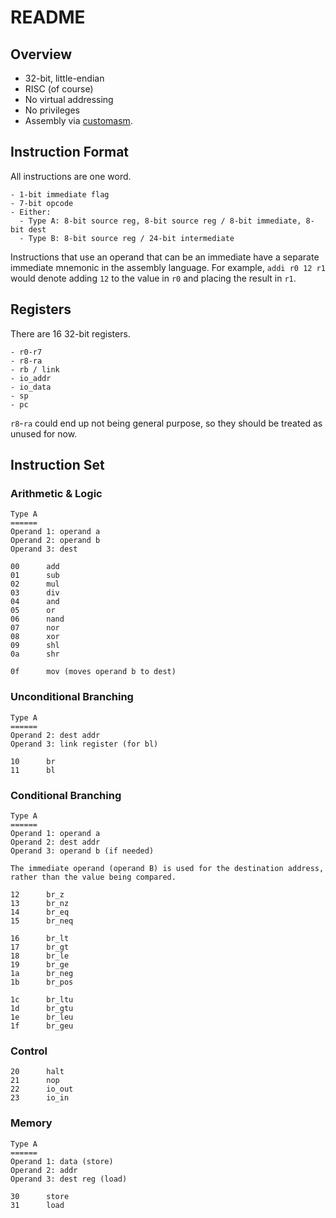 # README

## Overview

- 32-bit, little-endian
- RISC (of course)
- No virtual addressing
- No privileges
- Assembly via [customasm](https://github.com/hlorenzi/customasm/).

## Instruction Format

All instructions are one word.

    - 1-bit immediate flag
    - 7-bit opcode
    - Either:
      - Type A: 8-bit source reg, 8-bit source reg / 8-bit immediate, 8-bit dest
      - Type B: 8-bit source reg / 24-bit intermediate

Instructions that use an operand that can be an immediate have a separate immediate mnemonic in the assembly language. For example, `addi r0 12 r1` would denote adding `12` to the value in `r0` and placing the result in `r1`.

## Registers

There are 16 32-bit registers.

    - r0-r7
    - r8-ra
    - rb / link
    - io_addr
    - io_data
    - sp
    - pc

`r8`-`ra` could end up not being general purpose, so they should be treated as unused for now.

## Instruction Set

### Arithmetic & Logic

    Type A
    ======
    Operand 1: operand a
    Operand 2: operand b
    Operand 3: dest

    00      add
    01      sub
    02      mul
    03      div
    04      and
    05      or
    06      nand
    07      nor
    08      xor
    09      shl
    0a      shr

    0f      mov (moves operand b to dest)

### Unconditional Branching

    Type A
    ======
    Operand 2: dest addr
    Operand 3: link register (for bl)

    10      br
    11      bl

### Conditional Branching

    Type A
    ======
    Operand 1: operand a
    Operand 2: dest addr
    Operand 3: operand b (if needed)

    The immediate operand (operand B) is used for the destination address, rather than the value being compared.

    12      br_z
    13      br_nz
    14      br_eq
    15      br_neq

    16      br_lt
    17      br_gt
    18      br_le
    19      br_ge
    1a      br_neg
    1b      br_pos

    1c      br_ltu
    1d      br_gtu
    1e      br_leu
    1f      br_geu

### Control

    20      halt
    21      nop
    22      io_out
    23      io_in

### Memory

    Type A
    ======
    Operand 1: data (store)
    Operand 2: addr
    Operand 3: dest reg (load)

    30      store
    31      load
